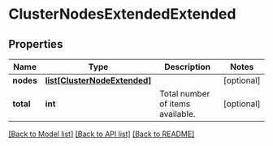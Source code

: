 # ClusterNodesExtendedExtended

## Properties
Name | Type | Description | Notes
------------ | ------------- | ------------- | -------------
**nodes** | [**list[ClusterNodeExtended]**](ClusterNodeExtended.md) |  | [optional] 
**total** | **int** | Total number of items available. | [optional] 

[[Back to Model list]](../README.md#documentation-for-models) [[Back to API list]](../README.md#documentation-for-api-endpoints) [[Back to README]](../README.md)


